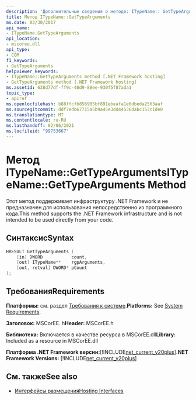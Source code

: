 ```yaml
---
description: 'Дополнительные сведения о методе: ITypeName:: GetTypeArguments'
title: Метод ITypeName::GetTypeArguments
ms.date: 03/30/2017
api_name:
- ITypeName.GetTypeArguments
api_location:
- mscoree.dll
api_type:
- COM
f1_keywords:
- GetTypeArguments
helpviewer_keywords:
- ITypeName::GetTypeArguments method [.NET Framework hosting]
- GetTypeArguments method [.NET Framework hosting]
ms.assetid: 638d77df-ff9c-40d9-88ee-930f5f87ada1
topic_type:
- apiref
ms.openlocfilehash: b88ffcfb856905bf891ebeafa1e6dbeda2563aaf
ms.sourcegitcommit: ddf7edb67715a5b9a45e3dd44536dabc153c1de0
ms.translationtype: MT
ms.contentlocale: ru-RU
ms.lasthandoff: 02/06/2021
ms.locfileid: "99753667"
---
```

# <a name="itypenamegettypearguments-method"></a><span data-ttu-id="91433-103">Метод ITypeName::GetTypeArguments</span><span class="sxs-lookup"><span data-stu-id="91433-103">ITypeName::GetTypeArguments Method</span></span>

<span data-ttu-id="91433-104">Этот метод поддерживает инфраструктуру .NET Framework и не предназначен для использования непосредственно из программного кода.</span><span class="sxs-lookup"><span data-stu-id="91433-104">This method supports the .NET Framework infrastructure and is not intended to be used directly from your code.</span></span>  
  
## <a name="syntax"></a><span data-ttu-id="91433-105">Синтаксис</span><span class="sxs-lookup"><span data-stu-id="91433-105">Syntax</span></span>  
  
```cpp  
HRESULT GetTypeArguments (  
    [in] DWORD           count,  
    [out] ITypeName**    rgpArguments,  
    [out, retval] DWORD* pCount  
);  
```  
  
## <a name="requirements"></a><span data-ttu-id="91433-106">Требования</span><span class="sxs-lookup"><span data-stu-id="91433-106">Requirements</span></span>  

 <span data-ttu-id="91433-107">**Платформы:** см. раздел [Требования к системе](../../get-started/system-requirements.md).</span><span class="sxs-lookup"><span data-stu-id="91433-107">**Platforms:** See [System Requirements](../../get-started/system-requirements.md).</span></span>  
  
 <span data-ttu-id="91433-108">**Заголовок:** MSCorEE. h</span><span class="sxs-lookup"><span data-stu-id="91433-108">**Header:** MSCorEE.h</span></span>  
  
 <span data-ttu-id="91433-109">**Библиотека:** Включается в качестве ресурса в MSCorEE.dll</span><span class="sxs-lookup"><span data-stu-id="91433-109">**Library:** Included as a resource in MSCorEE.dll</span></span>  
  
 <span data-ttu-id="91433-110">**Платформа .NET Framework версии:**[!INCLUDE[net_current_v20plus](../../../../includes/net-current-v20plus-md.md)]</span><span class="sxs-lookup"><span data-stu-id="91433-110">**.NET Framework Versions:** [!INCLUDE[net_current_v20plus](../../../../includes/net-current-v20plus-md.md)]</span></span>  
  
## <a name="see-also"></a><span data-ttu-id="91433-111">См. также</span><span class="sxs-lookup"><span data-stu-id="91433-111">See also</span></span>

- [<span data-ttu-id="91433-112">Интерфейсы размещения</span><span class="sxs-lookup"><span data-stu-id="91433-112">Hosting Interfaces</span></span>](hosting-interfaces.md)
